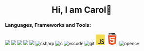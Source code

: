 <h1 align="center">Hi, I am Carol👋</h1>

<p>
  
</p>
<h3>Languages, Frameworks and Tools:</h3>
<p>  
<img height="32" src="https://cdn.jsdelivr.net/gh/devicons/devicon/icons/dart/dart-plain-wordmark.svg" />
<img height="32" src="https://cdn.jsdelivr.net/gh/devicons/devicon/icons/flask/flask-original.svg" />
<img height="32" src="https://cdn.jsdelivr.net/gh/devicons/devicon/icons/python/python-original.svg" />
<img height="32" src="https://cdn.jsdelivr.net/gh/devicons/devicon/icons/flutter/flutter-original.svg" />
<img height="32" src="https://cdn.jsdelivr.net/gh/devicons/devicon/icons/dart/dart-original.svg" />
<img height="32" src="https://cdn.jsdelivr.net/gh/devicons/devicon/icons/csharp/csharp-original.svg" alt="csharp"/>
<img height="32" src="https://cdn.jsdelivr.net/gh/devicons/devicon/icons/c/c-original.svg" alt="c"/>
<img src="https://cdn.jsdelivr.net/gh/devicons/devicon/icons/vscode/vscode-original.svg" alt="vscode" width="35" height="35"/>
<img src="https://cdn.jsdelivr.net/gh/devicons/devicon/icons/git/git-original.svg" alt="git" width="35" height="35"/>
<img src="https://raw.githubusercontent.com/devicons/devicon/master/icons/javascript/javascript-original.svg" alt="javascript" width="30" height="35"/>
<img src="https://raw.githubusercontent.com/devicons/devicon/master/icons/html5/html5-original-wordmark.svg" alt="html5" width="40" height="40"/>
<img src="https://www.vectorlogo.zone/logos/opencv/opencv-icon.svg" alt="opencv" width="40" height="40"/>

</p>


  
